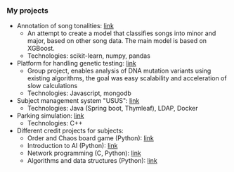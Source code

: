 ### My projects
* Annotation of song tonalities: [link](https://github.com/TFedir/song-major-minor-classification)
  * An attempt to create a model that classifies songs into minor and major, based on other song data. The main model is based on XGBoost.
  * Technologies: scikit-learn, numpy, pandas
* Platform for handling genetic testing: [link](https://github.com/pzsp2-23z-z10/adnotacja)
  * Group project, enables analysis of DNA mutation variants using existing algorithms, the goal was easy scalability and acceleration of slow calculations
  * Technologies: Javascript, mongodb  
* Subject management system "USUS": [link](https://github.com/TFedir/USUS)
  * Technologies: Java (Spring boot, Thymleaf), LDAP, Docker
* Parking simulation: [link](https://github.com/TFedir/parking-simulation)
  * Technologies: C++
* Different credit projects for subjects:
  * Order and Chaos board game (Python): [link](https://github.com/TFedir/order-and-chaos)
  * Introduction to AI (Python): [link](https://github.com/TFedir/WSI)
  * Network programming (C, Python): [link](https://github.com/TFedir/PSI)
  * Algorithms and data structures (Python): [link](https://github.com/TFedir/AISDI)
